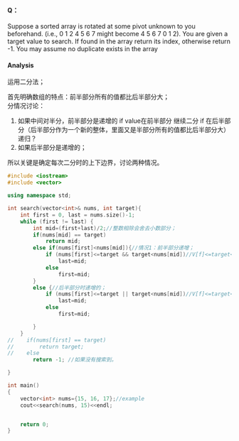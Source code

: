 #### Q：

Suppose a sorted array is rotated at some pivot unknown to you beforehand.
(i.e., 0 1 2 4 5 6 7 might become 4 5 6 7 0 1 2).
You are given a target value to search. If found in the array return its index, otherwise return -1.
You may assume no duplicate exists in the array 

#### Analysis

运用二分法；  

首先明确数组的特点：前半部分所有的值都比后半部分大；  
分情况讨论：  
1. 如果中间对半分，前半部分是递增的
if value在前半部分
	继续二分
if 在后半部分（后半部分作为一个新的整体，里面又是半部分所有的值都比后半部分大）
	递归？
2. 如果后半部分是递增的；

所以关键是确定每次二分时的上下边界，讨论两种情况。

```C++
#include <iostream>
#include <vector>

using namespace std;

int search(vector<int>& nums, int target){
    int first = 0, last = nums.size()-1;
    while (first != last) {
        int mid=(first+last)/2;//整数相除会舍去小数部分；
        if(nums[mid] == target)
            return mid;
        else if(nums[first]<nums[mid]){//情况1：前半部分递增；
            if (nums[first]<=target && target<nums[mid])//V[f]<=target<V[last]
                last=mid;
            else
                first=mid;
        }
        else {//后半部分时递增的；
            if (nums[first]<=target || target<nums[mid])//V[f]<=target<V[last]
                last=mid;
            else
                first=mid;

        }
    }
//    if(nums[first] == target)
//        return target;
//    else
        return -1; //如果没有搜索到。

}

int main()
{
    vector<int> nums={15, 16, 17};//example
    cout<<search(nums, 15)<<endl;


    return 0;
}
```

​	